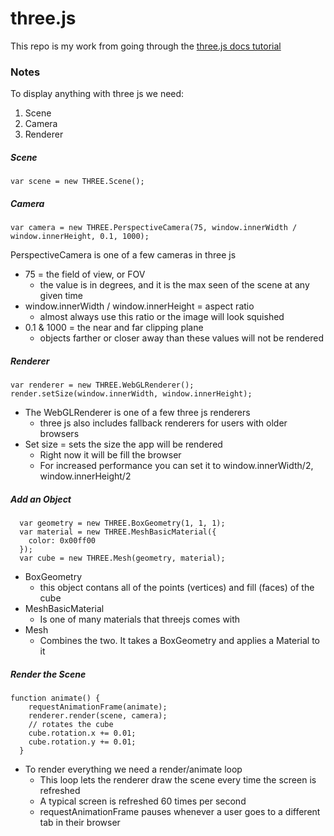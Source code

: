 # three.js 

This repo is my work from going through the [three.js docs tutorial](https:threejs.org/docs/#manual/en/introduction/Creating-a-scene)

### Notes

To display anything with three js we need:
  1. Scene
  2. Camera
  3. Renderer

##### Scene
`var scene = new THREE.Scene();`

##### Camera
`var camera = new THREE.PerspectiveCamera(75, window.innerWidth / window.innerHeight, 0.1, 1000);`

PerspectiveCamera is one of a few cameras in three js
  * 75 = the field of view, or FOV
    * the value is in degrees, and it is the max seen of the scene at any given time
  * window.innerWidth / window.innerHeight = aspect ratio
    * almost always use this ratio or the image will look squished
  * 0.1 & 1000 = the near and far clipping plane
    * objects farther or closer away than these values will not be rendered 

##### Renderer
```
var renderer = new THREE.WebGLRenderer();
render.setSize(window.innerWidth, window.innerHeight);
```

  * The WebGLRenderer is one of a few three js renderers
     * three js also includes fallback renderers for users with older browsers
  * Set size = sets the size the app will be rendered
     * Right now it will be fill the browser
     * For increased performance you can set it to window.innerWidth/2, window.innerHeight/2

##### Add an Object
```
  var geometry = new THREE.BoxGeometry(1, 1, 1);
  var material = new THREE.MeshBasicMaterial({
    color: 0x00ff00
  });
  var cube = new THREE.Mesh(geometry, material);
```

  * BoxGeometry
    * this object contans all of the points (vertices) and fill (faces) of the cube
  * MeshBasicMaterial 
     * Is one of many materials that threejs comes with
  * Mesh
    * Combines the two. It takes a BoxGeometry and applies a Material to it

##### Render the Scene
```
function animate() {
    requestAnimationFrame(animate);
    renderer.render(scene, camera);
    // rotates the cube
    cube.rotation.x += 0.01;
    cube.rotation.y += 0.01;
  }
```

  * To render everything we need a render/animate loop
     * This loop lets the renderer draw the scene every time the screen is refreshed
     * A typical screen is refreshed 60 times per second
     * requestAnimationFrame pauses whenever a user goes to a different tab in their browser

    